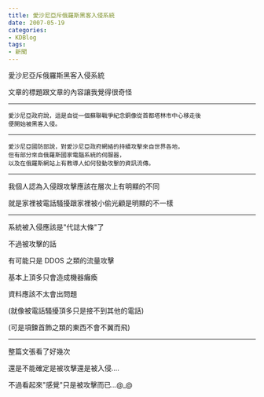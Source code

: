 ```yaml
---
title: 愛沙尼亞斥俄羅斯黑客入侵系統
date: 2007-05-19
categories:
- KDBlog
tags:
- 新聞
---
```

愛沙尼亞斥俄羅斯黑客入侵系統



文章的標題跟文章的內容讓我覺得很奇怪

---

```
愛沙尼亞政府說，這是自從一個蘇聯戰爭紀念銅像從首都塔林市中心移走後
便開始被黑客入侵。
```

---

```
愛沙尼亞國防部說，對愛沙尼亞政府網絡的持續攻擊來自世界各地，
但有部分來自俄羅斯國家電腦系統的伺服器，
以及在俄羅斯網站上有教導人如何發動攻擊的資訊流傳。
```

---

我個人認為入侵跟攻擊應該在層次上有明顯的不同

就是家裡被電話騷擾跟家裡被小偷光顧是明顯的不一樣

---

系統被入侵應該是"代誌大條"了

不過被攻擊的話

有可能只是 DDOS 之類的流量攻擊

基本上頂多只會造成機器癱瘓

資料應該不太會出問題

(就像被電話騷擾頂多只是接不到其他的電話)

(可是項鍊首飾之類的東西不會不翼而飛)

---

整篇文張看了好幾次

還是不能確定是被攻擊還是被入侵....

不過看起來"感覺"只是被攻擊而已...@_@

